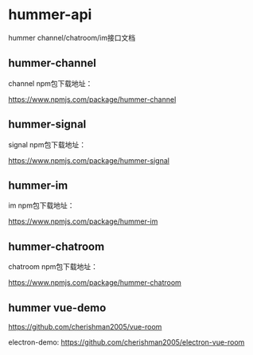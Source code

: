 # hummer-api
hummer channel/chatroom/im接口文档


## hummer-channel 

channel npm包下载地址：

https://www.npmjs.com/package/hummer-channel

## hummer-signal

signal npm包下载地址：

https://www.npmjs.com/package/hummer-signal

## hummer-im 

im npm包下载地址：

https://www.npmjs.com/package/hummer-im


## hummer-chatroom 

chatroom npm包下载地址：

https://www.npmjs.com/package/hummer-chatroom

## hummer vue-demo

https://github.com/cherishman2005/vue-room

electron-demo:
https://github.com/cherishman2005/electron-vue-room


